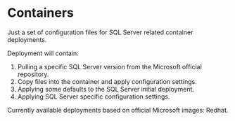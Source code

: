 # Containers
Just a set of configuration files for SQL Server related container deployments. 

Deployment will contain: 
1. Pulling a specific SQL Server version from the Microsoft official repository.
2. Copy files into the container and apply configuration settings. 
3. Applying some defaults to the SQL Server initial deployment.
4. Applying SQL Server specific configuration settings.

Currently available deployments based on official Microsoft images: Redhat.
